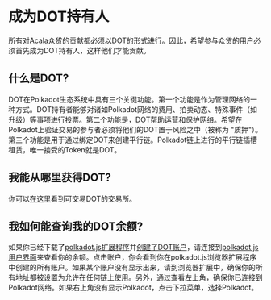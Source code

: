 # 成为DOT持有人

所有对Acala众贷的贡献都必须以DOT的形式进行。因此，希望参与众贷的用户必须首先成为DOT持有人，这样他们才能贡献。

## 什么是DOT? <a href="#what-is-dot" id="what-is-dot"></a>

DOT在Polkadot生态系统中具有三个关键功能。第一个功能是作为管理网络的一种方式。DOT持有者能够对诸如Polkadot网络的费用、拍卖动态、特殊事件（如升级）等事项进行投票。第二个功能是，DOT帮助运营和保护网络。希望在Polkadot上验证交易的参与者必须将他们的DOT置于风险之中（被称为 "质押"）。第三个功能是用于通过绑定DOT来创建平行链。Polkadot链上进行的平行链插槽租赁，唯一接受的Token就是DOT。

## 我能从哪里获得DOT? <a href="#where-can-i-get-dot" id="where-can-i-get-dot"></a>

你可以[在这里](https://coinmarketcap.com/currencies/polkadot-new/markets/)看到可交易DOT的交易所。

## 我如何能查询我的DOT余额? <a href="#how-can-i-view-my-dot-balance" id="how-can-i-view-my-dot-balance"></a>

如果你已经下载了[polkadot.js扩展程序](https://polkadot.js.org/extension/)并[创建了DOT账户](chuang-jian-yi-ge-xin-de-dot-di-zhi.md)，请连接到[polkadot.js用户界面](https://polkadot.js.org/apps/#/explorer)来查看你的余额。点击账户，你会看到你在polkadot.js浏览器扩展程序中创建的所有账户。如果某个账户没有显示出来，请到浏览器扩展中，确保你的所有地址都被设置为允许在任何链上使用。另外，通过查看左上角，确保你已连接到Polkadot网络。如果右上角没有显示Polkadot，点击下拉菜单，选择Polkadot。
